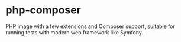 php-composer
==============

PHP image with a few extensions and Composer support, suitable for running tests with modern web framework like Symfony.
